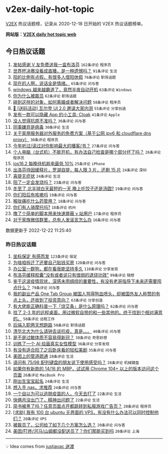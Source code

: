 # v2ex-daily-hot-topic

[V2EX](https://www.v2ex.com/) 热议话题榜，记录从 2020-12-18 日开始的 V2EX 热议话题榜单。

**网站版：[V2EX daily hot topic web](https://boojack.github.io/v2ex-daily-hot-topic-web/)**

## 今日热议话题

<!-- TODAY BEGIN -->

1. [发帖感谢 V 友免费送我一盒布洛芬](https://www.v2ex.com/t/904082) `162条评论` `程序员`
1. [世界杯决赛没看成直播，是一种遗憾吗？](https://www.v2ex.com/t/904053) `91条评论` `生活`
1. [阳的比例有点假，有很多人借阳休假](https://www.v2ex.com/t/904124) `76条评论` `职场话题`
1. [现在的人啊，说话全是情绪。](https://www.v2ex.com/t/904130) `65条评论` `问与答`
1. [windows 越来越霸道了，竟然半夜自动开机](https://www.v2ex.com/t/904068) `63条评论` `Windows`
1. [你为什么被裁员](https://www.v2ex.com/t/904066) `62条评论` `职场话题`
1. [碰到这样的对象，如何离婚或者解决问题](https://www.v2ex.com/t/904157) `58条评论` `程序员`
1. [🎁 [送码活动] 瓦尔登 UI 2.0 邀请大家内测](https://www.v2ex.com/t/904060) `55条评论` `分享创造`
1. [发布一款可以隐藏 App 的小工具: Cloak](https://www.v2ex.com/t/904132) `41条评论` `Apple`
1. [没人觉得抗原不准吗？](https://www.v2ex.com/t/904125) `36条评论` `问与答`
1. [同事嫌弃是病毒](https://www.v2ex.com/t/904151) `30条评论` `生活`
1. [关于家用服务器对外服务的免费方案（基于公网 ipv6 和 cloudflare dns proxy）](https://www.v2ex.com/t/904139) `30条评论` `程序员`
1. [今年听过/读过对你影响最大的播客/书？](https://www.v2ex.com/t/904057) `27条评论` `问与答`
1. [个人电脑（台式机）不能开机，有办法自己检查是哪个部分坏了吗？](https://www.v2ex.com/t/904091) `26条评论` `程序员`
1. [ios16.2 每晚待机耗电最低 10%](https://www.v2ex.com/t/904054) `25条评论` `iPhone`
1. [出洛芬待因缓释片，罗湖自提，每人限 3 片，还剩 15 片](https://www.v2ex.com/t/904093) `24条评论` `深圳`
1. [喜提无症状](https://www.v2ex.com/t/904055) `24条评论` `生活`
1. [阳了一定会发烧吗？](https://www.v2ex.com/t/904061) `23条评论` `问与答`
1. [冬至了,北半球白天最短的一天,晚上吃饺子还是汤圆?](https://www.v2ex.com/t/904143) `19条评论` `问与答`
1. [你们阳后有咳嗽吗](https://www.v2ex.com/t/904136) `19条评论` `问与答`
1. [喉咙痛吃什么药管用？](https://www.v2ex.com/t/904100) `18条评论` `问与答`
1. [你们有人骑摩托吗?](https://www.v2ex.com/t/904059) `18条评论` `杭州`
1. [撸了个简单的脚本用来快速屏蔽 v 站用户](https://www.v2ex.com/t/904085) `17条评论` `程序员`
1. [对于家族微信群里，总有人发谣言怎么办](https://www.v2ex.com/t/904165) `16条评论` `问与答`

数据更新于 2022-12-22 11:25:40

<!-- TODAY END -->

### 昨日热议话题

<!-- YESTERDAY BEGIN -->

1. [坐标保定 有感而发](https://www.v2ex.com/t/903884) `123条评论` `保定`
1. [为啥咱拆迁了还要自己贴钱买房](https://www.v2ex.com/t/903844) `120条评论` `问与答`
1. [办公室一群狗，都在看我能坚持多久](https://www.v2ex.com/t/903940) `110条评论` `分享发现`
1. [布洛芬缓释胶囊"没有或者说只有很弱的退烧功效"](https://www.v2ex.com/t/903931) `99条评论` `随想`
1. [鉴于这波疫情现状，深感未雨绸缪的重要性，有没有老哥指导下未来还需要囤点什么？](https://www.v2ex.com/t/903868) `79条评论` `问与答`
1. [我的副业产品 One Tab Group 被国人骂得狗血喷头，却被国外友人称赞的有点上头，还收到了投资意向？](https://www.v2ex.com/t/903859) `63条评论` `分享创造`
1. [有大佬能正确科普一下「烧艾条」是什么原理吗？](https://www.v2ex.com/t/903909) `62条评论` `问与答`
1. [找了 2-3 年的远程桌面，用过微软自带的和一些其他的。终于找到个相对满意的。](https://www.v2ex.com/t/903853) `58条评论` `远程工作`
1. [后端入职两天想跑路](https://www.v2ex.com/t/903903) `50条评论` `职场话题`
1. [清华北大为什么请钟去谈抗疫，真是。。。](https://www.v2ex.com/t/903987) `40条评论` `问与答`
1. [是不是过敏体质不容易得新冠？](https://www.v2ex.com/t/903860) `38条评论` `奇思妙想`
1. [训练了一个 AI 绘画真实女性模型](https://www.v2ex.com/t/903861) `36条评论` `分享发现`
1. [有没有适合阳了之后卧床看的轻松美剧](https://www.v2ex.com/t/903950) `35条评论` `问与答`
1. [美团上的管道疏通](https://www.v2ex.com/t/903927) `28条评论` `生活`
1. [请问有 75/98 配列键盘的朋友说下使用感受吗？](https://www.v2ex.com/t/903843) `28条评论` `机械键盘`
1. [如果你有新款的 14/16 的 MBP，试试用 Chrome 104+ 以上的版本访问这个页面](https://www.v2ex.com/t/903955) `26条评论` `MacBook Pro`
1. [刚出生宝宝起名](https://www.v2ex.com/t/904018) `24条评论` `生活`
1. [想入手 nas，求推荐](https://www.v2ex.com/t/903852) `24条评论` `问与答`
1. [一个自以为可以逃脱疫苗的人，今天去打了](https://www.v2ex.com/t/903953) `22条评论` `生活`
1. [快俩月没出门了，精神出问题了](https://www.v2ex.com/t/903874) `22条评论` `生活`
1. [简书被黑了吗？任意页面点开都跳转到私服游戏广告页？](https://www.v2ex.com/t/904008) `20条评论` `程序员`
1. [[求助] 我有 100 台 ubuntu 无界面的 VPS，有没有什么办法可以同时控制他们？](https://www.v2ex.com/t/903966) `20条评论` `VPS`
1. [被裁员了，公司给了如下几个方案怎么选？](https://www.v2ex.com/t/903918) `20条评论` `问与答`
1. [美团/叮咚/河马/山姆都没配送员了？你们那能买到吗](https://www.v2ex.com/t/903902) `20条评论` `上海`

<!-- YESTERDAY END -->

---

💡 Idea comes from [justjavac 迷渡](https://github.com/justjavac/)
